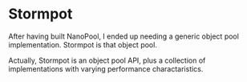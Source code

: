 Stormpot
========

After having built NanoPool, I ended up needing a generic object pool
implementation. Stormpot is that object pool.

Actually, Stormpot is an object pool API, plus a collection of implementations
with varying performance charactaristics.

